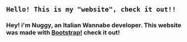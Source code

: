 ## `Hello! This is my "website", check it out!!`

### Hey! i'm Nuggy, an Italian Wannabe developer. This website was made with [Bootstrap!](https://getbootstrap.com) check it out!
